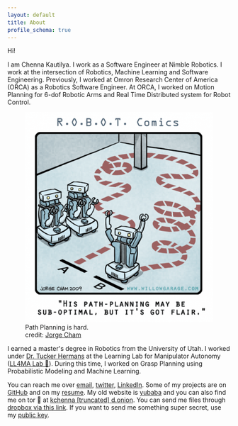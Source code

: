 ```yaml
---
layout: default
title: About
profile_schema: true
---
```


Hi!

I am Chenna Kautilya. I work as a Software Engineer at Nimble Robotics. I work
at the intersection of Robotics, Machine Learning and Software Engineering.
Previously, I worked at Omron Research Center of America (ORCA) as a Robotics
Software Engineer. At ORCA, I worked on Motion Planning for 6-dof Robotic Arms and
Real Time Distributed system for Robot Control.

<figure>
  <picture>
    <source type="image/webp" srcset="/assets/images/path_planning_01.600h.webp">
    <source type="image/jpeg" srcset="/assets/images/path_planning_01.600h.jpg">
    <img src="/assets/images/path_planning_01.600h.png" alt="Path Planning is hard" class="center">
  </picture>
<figcaption class="maincolumn-figure">Path Planning is hard. <br>credit: <a href="http://phdcomics.com/">Jorge Cham</a>
</figcaption>
</figure>

I earned a master's degree in Robotics from the University of Utah.
I worked under [Dr. Tucker Hermans](http://www.cs.utah.edu/~thermans/) at the
Learning Lab for Manipulator Autonomy ([LL4MA Lab 🦙](https://robot-learning.cs.utah.edu/)).
During this time, I worked on Grasp Planning using Probabilistic Modeling and
Machine Learning.

<!--
<figure>
  <picture>
    <source type="image/webp" srcset="/assets/images/approximate_knowledge.webp">
    <source type="image/jpeg" srcset="/assets/images/approximate_knowledge.jpg">
    <img src="/assets/images/approximate_knowledge.png" alt="I have approximate knowledge of many things" class="center">
  </picture>
</figure>
-->

You can reach me over [email](mailto:hi@chenna.me),
[twitter](https://twitter.com/{{site.twitter_username}}),
[LinkedIn](https://www.linkedin.com/in/{{site.linkedin_username}}). Some of my
projects are on [GitHub](https://github.com/{{site.github_username}}) and on
my [resume](https://resume.chenna.me/). My old
website is [yubaba](http://yubaba.herokuapp.com) and you can also find me on
tor 🧅 at [kchenna [truncated] d.onion](http://kchennaidgy3hvkhzesbde5jgob6434fucyntd34fhiadjfvjfcjzbid.onion/).
You can send me files through [dropbox via this link](https://www.dropbox.com/request/ufFDYbK60DKb3Vsd4RMn).
If you want to send me something super secret, use my [public key](https://keybase.io/hashb/pgp_keys.asc). 
<!-- Here's an old [picture of me](/headshot). -->

<!-- 
A haiku for your time :)

> *Robotic arms move,*  
> *Fast and steady, smooth and sleek,*  
> *Electric muscles flex.*  
-->

<!--
My other domains that are currently dormant:

- [kautilya.ch](https://kautilya.ch/)
- [koko.business](http://koko.business/)
- [ௐ.com](https://ௐ.com/)
- [🤖🦾.ml](https://xn--yp9hqk.ml/)
- [0x2A.cfd](https://0x2a.cfd/)
- [~~kautilya-consulting.com~~](https://kautilya-consulting.com)
- [~~fridgesurfing.me~~](https://fridgesurfing.me)
-->

<!--
English  |:|&nbsp;  Kautilya
Telugu  |:|&nbsp;  కౌటిల్య
Kannada  |:|&nbsp;  ಕೌಟಿಲ್ಯ
Tamil  |:|&nbsp;  கௌடில்ய
Hindi  |:|&nbsp;  कौटिल्य
Japanese  |:|&nbsp;  コウティリア
Persian  |:|&nbsp; کوتلیا
-->

[^1]: This picture was taken from [Jorge Cham](http://phdcomics.com/)'s work for [Willow Garage](http://www.willowgarage.com/blog/2009/09/04/robot-comics-path-planning) as part of the R.O.B.O.T. Comics series.
